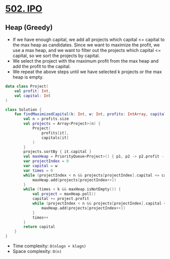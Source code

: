# [502. IPO](https://leetcode.com/problems/ipo/description/)

## Heap (Greedy)
* If we have enough capital, we add all projects which capital <= capital to the max heap as candidates. Since we want to maximize the profit, we use a max heap, and we want to filter out the projects which capital <= capital, so we sort the projects by capital.
* We select the project with the maximum profit from the max heap and add the profit to the capital.
* We repeat the above steps until we have selected k projects or the max heap is empty.

```kotlin
data class Project(
    val profit: Int,
    val capital: Int
)

class Solution {
    fun findMaximizedCapital(k: Int, w: Int, profits: IntArray, capitals: IntArray): Int {
        val n = profits.size
        val projects = Array<Project>(n) {
            Project(
                profits[it],
                capitals[it]
            )
        }
        projects.sortBy { it.capital }
        val maxHeap = PriorityQueue<Project>() { p1, p2 -> p2.profit - p1.profit }
        var projectIndex = 0
        var capital = w
        var times = 0
        while (projectIndex < n && projects[projectIndex].capital <= capital) {
            maxHeap.add(projects[projectIndex++])
        }
        while (times < k && maxHeap.isNotEmpty()) {
            val project = maxHeap.poll()
            capital += project.profit
            while (projectIndex < n && projects[projectIndex].capital <= capital) {
                maxHeap.add(projects[projectIndex++])
            }
            times++
        }
        return capital
    }
}
```

* Time complexity: `O(nlogn + klogn)`
* Space complexity: `O(n)`